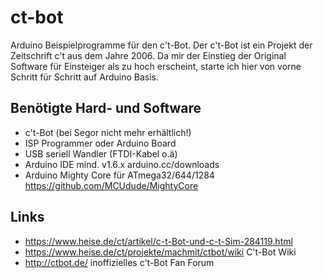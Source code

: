 # ct-bot

Arduino Beispielprogramme für den c't-Bot. Der c't-Bot ist ein Projekt der Zeitschrift c't aus dem Jahre 2006. 
Da mir der Einstieg der Original Software für Einsteiger als zu hoch erscheint, starte ich hier von vorne Schritt für Schritt auf Arduino Basis.

## Benötigte Hard- und Software

* c't-Bot (bei Segor nicht mehr erhältlich!)
* ISP Programmer oder Arduino Board
* USB seriell Wandler (FTDI-Kabel o.ä)
* Arduino IDE mind. v1.6.x arduino.cc/downloads
* Arduino Mighty Core für ATmega32/644/1284 https://github.com/MCUdude/MightyCore


## Links

* https://www.heise.de/ct/artikel/c-t-Bot-und-c-t-Sim-284119.html
* https://www.heise.de/ct/projekte/machmit/ctbot/wiki C't-Bot Wiki
* http://ctbot.de/ inoffizielles c't-Bot Fan Forum



